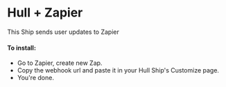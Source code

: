 # Hull + Zapier

This Ship sends user updates to Zapier

####  To install:

- Go to Zapier, create new Zap.
- Copy the webhook url and paste it in your Hull Ship's Customize page.
- You're done.
